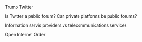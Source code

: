 Trump Twitter

Is Twitter a public forum?
Can private platforms be public forums?

Information servis providers vs telecommunications services

Open Internet Order

